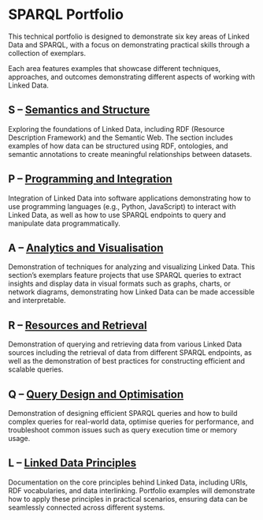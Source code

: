 # SPARQL Portfolio

This technical portfolio is designed to demonstrate six key areas of Linked Data and SPARQL, with a focus on demonstrating practical skills through a collection of exemplars. 

Each area features examples that showcase different techniques, approaches, and outcomes demonstrating different aspects of working with Linked Data.

## S – [Semantics and Structure](1.S/README.md)
Exploring the foundations of Linked Data, including RDF (Resource Description Framework) and the Semantic Web. The section includes examples of how data can be structured using RDF, ontologies, and semantic annotations to create meaningful relationships between datasets.

## P – [Programming and Integration](./2.P/README.md)
Integration of Linked Data into software applications demonstrating how to use programming languages (e.g., Python, JavaScript) to interact with Linked Data, as well as how to use SPARQL endpoints to query and manipulate data programmatically.

## A – [Analytics and Visualisation](./3.A/README.md)
Demonstration of techniques for analyzing and visualizing Linked Data. This section’s exemplars feature projects that use SPARQL queries to extract insights and display data in visual formats such as graphs, charts, or network diagrams, demonstrating how Linked Data can be made accessible and interpretable.

## R – [Resources and Retrieval](./4.R/README.md)
Demonstration of querying and retrieving data from various Linked Data sources including the retrieval of data from different SPARQL endpoints, as well as the demonstration of best practices for constructing efficient and scalable queries.

## Q – [Query Design and Optimisation](./5.Q/README.md)
Demonstration of designing efficient SPARQL queries and how to build complex queries for real-world data, optimise queries for performance, and troubleshoot common issues such as query execution time or memory usage.

## L – [Linked Data Principles](./6.L/README.md)
Documentation on the core principles behind Linked Data, including URIs, RDF vocabularies, and data interlinking. Portfolio examples will demonstrate how to apply these principles in practical scenarios, ensuring data can be seamlessly connected across different systems.



